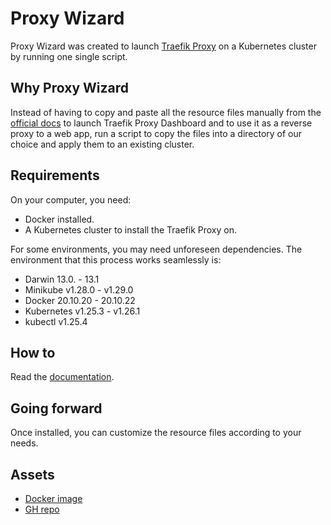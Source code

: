 # Proxy Wizard

Proxy Wizard was created to launch [Traefik Proxy](https://traefik.io/traefik/) on a Kubernetes cluster by running one single script.

## Why Proxy Wizard

Instead of having to copy and paste all the resource
files manually from the [official docs](https://doc.traefik.io/traefik/getting-started/quick-start-with-kubernetes/)
to launch Traefik Proxy Dashboard and to use it as a reverse proxy to a web app,
run a script to copy the files into a directory of our
choice and apply them to an existing cluster.

## Requirements

On your computer, you need:

- Docker installed.
- A Kubernetes cluster to install the Traefik Proxy on.

For some environments, you may need unforeseen dependencies. The environment that this process works seamlessly is:

- Darwin 13.0. - 13.1
- Minikube v1.28.0 - v1.29.0
- Docker 20.10.20 - 20.10.22
- Kubernetes v1.25.3 - v1.26.1
- kubectl v1.25.4

## How to

Read the [documentation](docs/install.md).

## Going forward

Once installed, you can customize the resource files according to your needs.

## Assets

- [Docker image](https://hub.docker.com/r/ramosmd/html-hello-world)
- [GH repo](https://github.com/VirtuaCreative/html-hello-world)
